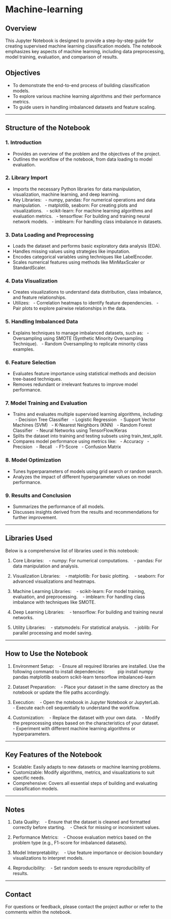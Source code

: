 # Machine-learning

## Overview
This Jupyter Notebook is designed to provide a step-by-step guide for creating supervised machine learning classification models. The notebook emphasizes key aspects of machine learning, including data preprocessing, model training, evaluation, and comparison of results.

## Objectives
- To demonstrate the end-to-end process of building classification models.
- To explore various machine learning algorithms and their performance metrics.
- To guide users in handling imbalanced datasets and feature scaling.

---

## Structure of the Notebook
### 1. Introduction
- Provides an overview of the problem and the objectives of the project.
- Outlines the workflow of the notebook, from data loading to model evaluation.

### 2. Library Import
- Imports the necessary Python libraries for data manipulation, visualization, machine learning, and deep learning.
- Key Libraries:
  - numpy, pandas: For numerical operations and data manipulation.
  - matplotlib, seaborn: For creating plots and visualizations.
  - scikit-learn: For machine learning algorithms and evaluation metrics.
  - tensorflow: For building and training neural network models.
  - imblearn: For handling class imbalance in datasets.

### 3. Data Loading and Preprocessing
- Loads the dataset and performs basic exploratory data analysis (EDA).
- Handles missing values using strategies like imputation.
- Encodes categorical variables using techniques like LabelEncoder.
- Scales numerical features using methods like MinMaxScaler or StandardScaler.

### 4. Data Visualization
- Creates visualizations to understand data distribution, class imbalance, and feature relationships.
- Utilizes:
  - Correlation heatmaps to identify feature dependencies.
  - Pair plots to explore pairwise relationships in the data.

### 5. Handling Imbalanced Data
- Explains techniques to manage imbalanced datasets, such as:
  - Oversampling using SMOTE (Synthetic Minority Oversampling Technique).
  - Random Oversampling to replicate minority class examples.

### 6. Feature Selection
- Evaluates feature importance using statistical methods and decision tree-based techniques.
- Removes redundant or irrelevant features to improve model performance.

### 7. Model Training and Evaluation
- Trains and evaluates multiple supervised learning algorithms, including:
  - Decision Tree Classifier
  - Logistic Regression
  - Support Vector Machines (SVM)
  - K-Nearest Neighbors (KNN)
  - Random Forest Classifier
  - Neural Networks using TensorFlow/Keras
- Splits the dataset into training and testing subsets using train_test_split.
- Compares model performance using metrics like:
  - Accuracy
  - Precision
  - Recall
  - F1-Score
  - Confusion Matrix

### 8. Model Optimization
- Tunes hyperparameters of models using grid search or random search.
- Analyzes the impact of different hyperparameter values on model performance.

### 9. Results and Conclusion
- Summarizes the performance of all models.
- Discusses insights derived from the results and recommendations for further improvement.

---

## Libraries Used
Below is a comprehensive list of libraries used in this notebook:

1. Core Libraries:
   - numpy: For numerical computations.
   - pandas: For data manipulation and analysis.

2. Visualization Libraries:
   - matplotlib: For basic plotting.
   - seaborn: For advanced visualizations and heatmaps.

3. Machine Learning Libraries:
   - scikit-learn: For model training, evaluation, and preprocessing.
   - imblearn: For handling class imbalance with techniques like SMOTE.

4. Deep Learning Libraries:
   - tensorflow: For building and training neural networks.

5. Utility Libraries:
   - statsmodels: For statistical analysis.
   - joblib: For parallel processing and model saving.

---

## How to Use the Notebook
1. Environment Setup:
   - Ensure all required libraries are installed. Use the following command to install dependencies:
    
     pip install numpy pandas matplotlib seaborn scikit-learn tensorflow imbalanced-learn
     
2. Dataset Preparation:
   - Place your dataset in the same directory as the notebook or update the file paths accordingly.

3. Execution:
   - Open the notebook in Jupyter Notebook or JupyterLab.
   - Execute each cell sequentially to understand the workflow.

4. Customization:
   - Replace the dataset with your own data.
   - Modify the preprocessing steps based on the characteristics of your dataset.
   - Experiment with different machine learning algorithms or hyperparameters.

---

## Key Features of the Notebook
- Scalable: Easily adapts to new datasets or machine learning problems.
- Customizable: Modify algorithms, metrics, and visualizations to suit specific needs.
- Comprehensive: Covers all essential steps of building and evaluating classification models.

---

## Notes
1. Data Quality:
   - Ensure that the dataset is cleaned and formatted correctly before starting.
   - Check for missing or inconsistent values.

2. Performance Metrics:
   - Choose evaluation metrics based on the problem type (e.g., F1-score for imbalanced datasets).

3. Model Interpretability:
   - Use feature importance or decision boundary visualizations to interpret models.

4. Reproducibility:
   - Set random seeds to ensure reproducibility of results.

---

## Contact
For questions or feedback, please contact the project author or refer to the comments within the notebook.